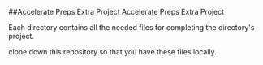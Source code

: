 ##Accelerate Preps Extra Project
  Accelerate Preps Extra Project

  Each directory contains all the needed files for completing the directory's project.

  clone down this repository so that you have these files locally.
